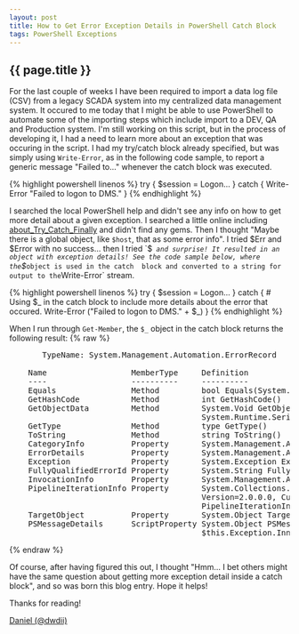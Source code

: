 ```yaml
---
layout: post
title: How to Get Error Exception Details in PowerShell Catch Block
tags: PowerShell Exceptions
---
```

{{ page.title }}
-------------------------------------------------
For the last couple of weeks I have been required to import a data log file (CSV) from a legacy SCADA system into my centralized 
data management system. It occured to me today that I might be able to use PowerShell to automate some of the importing steps 
which include import to a DEV, QA and Production system. I'm still working on this script, but in the process of developing it, I 
had a need to learn more about an exception that was occuring in the script. I had my try/catch block already specified, but was simply 
using `Write-Error`, as in the following code sample, to report a generic message "Failed to..." whenever the catch block was executed.

{% highlight powershell linenos %}
try 
{ 
	$session = Logon... 
} 
catch 
{ 
	Write-Error "Failed to logon to DMS." 
} 
{% endhighlight %}

I searched the local PowerShell help and didn't see any info on how to get more detail about a given exception. I searched a little online 
including [about_Try_Catch_Finally](http://technet.microsoft.com/en-us/library/dd315350.aspx) and didn't find any gems. Then I thought 
"Maybe there is a global object, like `$host`, that as some error info". I tried $Err and $Error with no success... then I tried `$_` 
and surprise! It resulted in an object with exception details! See the code sample below, where the `$_` object is used in the catch 
block and converted to a string for output to the `Write-Error` stream.

{% highlight powershell linenos %}
try
{
    $session = Logon...
}
catch
{
    # Using $_ in the catch block to include more details about the error that occured.
    Write-Error ("Failed to logon to DMS." + $_)
}
{% endhighlight %}

When I run through `Get-Member`, the `$_` object in the catch block returns the following result:
{% raw %}
<pre>
	   TypeName: System.Management.Automation.ErrorRecord

	Name                  MemberType     Definition
	----                  ----------     ----------
	Equals                Method         bool Equals(System.Object obj)
	GetHashCode           Method         int GetHashCode()
	GetObjectData         Method         System.Void GetObjectData(System.Runtime.Serialization.SerializationInfo info, 
										 System.Runtime.Serialization.StreamingContext context)
	GetType               Method         type GetType()                                        
	ToString              Method         string ToString()                                     
	CategoryInfo          Property       System.Management.Automation.ErrorCategoryInfo CategoryInfo {get;}
	ErrorDetails          Property       System.Management.Automation.ErrorDetails ErrorDetails {get;set;} 
	Exception             Property       System.Exception Exception {get;}                                 
	FullyQualifiedErrorId Property       System.String FullyQualifiedErrorId {get;}                        
	InvocationInfo        Property       System.Management.Automation.InvocationInfo InvocationInfo {get;} 
	PipelineIterationInfo Property       System.Collections.ObjectModel.ReadOnlyCollection`1[[System.Int32, mscorlib, 
										 Version=2.0.0.0, Culture=neutral, PublicKeyToken=b77a5c561934e089]] 
										 PipelineIterationInfo {get;}
	TargetObject          Property       System.Object TargetObject {get;}                             
	PSMessageDetails      ScriptProperty System.Object PSMessageDetails {get=& { Set-StrictMode -Version 1; 
										 $this.Exception.InnerException.PSMessageDetails };}
</pre>
{% endraw %}

Of course, after having figured this out, I thought "Hmm... I bet others might have the same question about 
getting more exception detail inside a catch block", and so was born this blog entry. Hope it helps!

Thanks for reading!

[Daniel (@dwdii)](http://twitter.com/dwdii)

